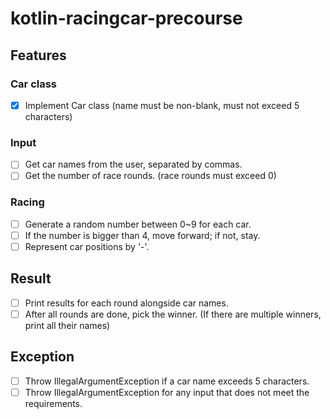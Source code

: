 # kotlin-racingcar-precourse

## Features

### Car class
- [x] Implement Car class (name must be non-blank, must not exceed 5 characters)

### Input
- [ ] Get car names from the user, separated by commas.
- [ ] Get the number of race rounds. (race rounds must exceed 0)

### Racing
- [ ] Generate a random number between 0~9 for each car.
- [ ] If the number is bigger than 4, move forward; if not, stay.
- [ ] Represent car positions by '-'.

## Result
- [ ] Print results for each round alongside car names.
- [ ] After all rounds are done, pick the winner. (If there are multiple winners, print all their names)

## Exception
- [ ] Throw IllegalArgumentException if a car name exceeds 5 characters.
- [ ] Throw IllegalArgumentException for any input that does not meet the requirements.
